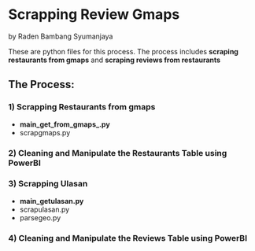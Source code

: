 # Scrapping Review Gmaps
by Raden Bambang Syumanjaya

These are python files for this process. The process includes **scraping restaurants from gmaps** and **scraping reviews from restaurants**

## The Process:

### 1) Scrapping Restaurants from gmaps
- **main_get_from_gmaps_.py**
- scrapgmaps.py

### 2) Cleaning and Manipulate the Restaurants Table using PowerBI

### 3) Scrapping Ulasan
- **main_getulasan.py**
- scrapulasan.py
- parsegeo.py

### 4) Cleaning and Manipulate the Reviews Table using PowerBI


